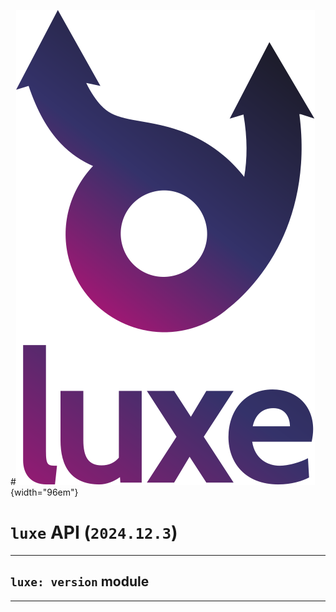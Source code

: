 #![](../../../images/luxe-dark.svg){width="96em"}

# `luxe` API (`2024.12.3`)  


---

## `luxe: version` module


---

